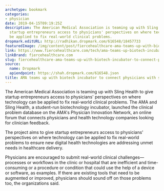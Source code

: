 ```yaml
---
archetype: bookmark
categories:
- physician
date: 2019-04-15T09:19:25Z
description: The American Medical Association is teaming up with Sling Health to give
  startup entrepreneurs access to physicians' perspectives on where technology can
  be applied to fix real-world clinical problems.
dropmark.editURL: http://radhikan.dropmark.com/616548/18457733
featuredImage: /img/content/post/fiercehealthcare-ama-teams-up-with-biotech-incubator-to-connect-physicians-with-startups.jpg
link: https://www.fiercehealthcare.com/tech/ama-teams-up-biotech-incubator-to-connect-physicians-startups
linkBrand: fiercehealthcare.com
slug: fiercehealthcare-ama-teams-up-with-biotech-incubator-to-connect-physicians-with-startups
source:
  name: Dropmark
  apiendpoint: https://shah.dropmark.com/616548.json
title: AMA teams up with biotech incubator to connect physicians with startups
---
```

The American Medical Association is teaming up with Sling Health to give startup entrepreneurs access to physicians' perspectives on where technology can be applied to fix real-world clinical problems. The AMA and Sling Health, a student-run biotechnology incubator, launched the clinical problem database on the AMA's Physician Innovation Network, an online forum that connects physicians and health technology companies looking for clinician feedback.

The project aims to give startup entrepreneurs access to physicians' perspectives on where technology can be applied to fix real-world problems to ensure new digital health technologies are addressing unmet needs in healthcare delivery.

Physicians are encouraged to submit real-world clinical challenges—processes or workflows in the clinic or hospital that are inefficient and time-consuming or a procedure or condition that could use the help of a device or software, as examples. If there are existing tools that need to be augmented or improved, physicians should sound off on those problems too, the organizations said.

